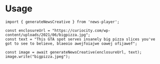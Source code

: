 # Usage

    import { generateNewsCreative } from 'news-player';

    const enclosureUrl = "https://curiocity.com/wp-content/uploads/2021/06/bigpizza.jpg";
    const text = "This GTA spot serves insanely big pizza slices you've got to see to believe, blaeoio awejfoiajwe oawej ofijawef";

    const image = await generateNewsCreative(enclosureUrl, text);
    image.write("bigpizza.jpeg");
